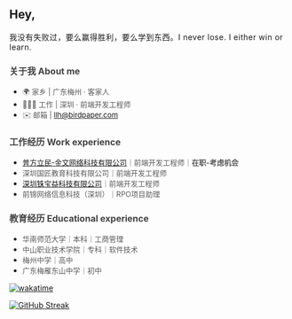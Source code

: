 <h2>Hey,</h2>

<p style="font-size:14px;font-weight:blod;letter-spacing:.5px">我没有失败过，要么赢得胜利，要么学到东西。I never lose. I either win or learn.</p>

<h3 style="color:#434343;font-size:16px;font-weight:blod"> 关于我 About me </h3>

- <span style="color:#595959;font-size:13px;font-weight:normal">🌍 家乡 | 广东梅州 · 客家人</span>
- <span style="color:#595959;font-size:13px;font-weight:normal">🧑🏻‍💻 工作 | 深圳 · 前端开发工程师</span>
- <span style="color:#595959;font-size:13px;font-weight:normal">✉️ 邮箱 | llh@birdpaper.com</span>

<h3 style="color:#434343;font-size:16px;font-weight:blod"> 工作经历 Work experience </h3>

- <span style="color:#595959;font-size:13px;font-weight:normal">[普方立民-金文网络科技有限公司](https://www.pflm.cn/)｜前端开发工程师｜**在职-考虑机会**</span>
- <span style="color:#595959;font-size:13px;font-weight:normal">深圳国匠教育科技有限公司｜前端开发工程师</span>
- <span style="color:#595959;font-size:13px;font-weight:normal">[深圳铢宝益科技有限公司](https://www.zhubaoe.cn/)｜前端开发工程师</span>
- <span style="color:#595959;font-size:13px;font-weight:normal">前锦网络信息科技（深圳）｜RPO项目助理</span>

<h3 style="color:#434343;font-size:16px;font-weight:blod"> 教育经历 Educational experience </h3>

- <span style="color:#595959;font-size:13px;font-weight:normal">华南师范大学｜本科｜工商管理</span>
- <span style="color:#595959;font-size:13px;font-weight:normal">中山职业技术学院｜专科｜软件技术</span>
- <span style="color:#595959;font-size:13px;font-weight:normal">梅州中学｜高中</span>
- <span style="color:#595959;font-size:13px;font-weight:normal">广东梅雁东山中学｜初中</span>

[![wakatime](https://wakatime.com/badge/user/d70dabba-3bd7-4699-94fc-4f25e2acccbb.svg)](https://wakatime.com/@d70dabba-3bd7-4699-94fc-4f25e2acccbb)

[![GitHub Streak](https://streak-stats.demolab.com?user=liluanhui&date_format=n%2Fj%5B%2FY%5D)](https://git.io/streak-stats)